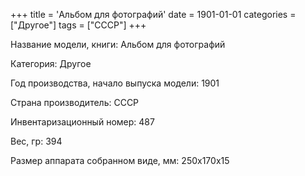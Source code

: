 +++
title = 'Альбом для фотографий'
date = 1901-01-01
categories = ["Другое"]
tags = ["СССР"]
+++

Название модели, книги: Альбом для фотографий

Категория: Другое

Год производства, начало выпуска модели: 1901

Страна производитель: СССР

Инвентаризационный номер: 487

Вес, гр: 394

Размер аппарата  собранном виде, мм: 250х170х15

